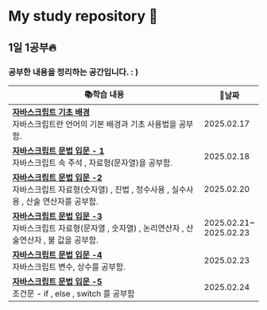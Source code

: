 # My study repository 📖

## 1일 1공부🔥

### 공부한 내용을 정리하는 공간입니다. : )

| 📚**학습 내용** | 📆**날짜**|
|--------------------------------------------------------------------------|------------------------|
|**[자바스크립트 기초 배경](archive/JS스터디_1일차.md)**<br/> 자바스크립트란 언어의 기본 배경과 기초 사용법을 공부함. | 2025.02.17 |
|**[자바스크립트 문법 입문 - 1](archive/JS스터디_2일차.md)**<br/> 자바스크립트 속 주석 , 자료형(문자열)을 공부함.| 2025.02.18 |
|**[자바스크립트 문법 입문 -2](archive/JS스터디_3일차.md)**<br/> 자바스크립트 자료형(숫자열) , 진법 , 정수사용 , 실수사용 , 산술 연산자를 공부함.|2025.02.20|
|**[자바스크립트 문법 입문 -3](archive/JS스터디_4일차.md)**<br/>자바스크립트 자료형(문자열 , 숫자열) , 논리연산자 , 산술연산자 , 불 값을 공부함.|2025.02.21~<br/> 2025.02.23|
|**[자바스크립트 문법 입문 -4](archive/JS스터디_5일차.md)**<br/>자바스크립트 변수, 상수를 공부함.|2025.02.23|
|**[자바스크립트 문법 입문 -5](archive/JS스터디_6일차.md)**<br/>조건문 - if , else , switch 를 공부함|2025.02.24|
